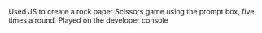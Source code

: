 Used JS to create a rock paper Scissors game using the prompt box, five times a round.
Played on the developer console
